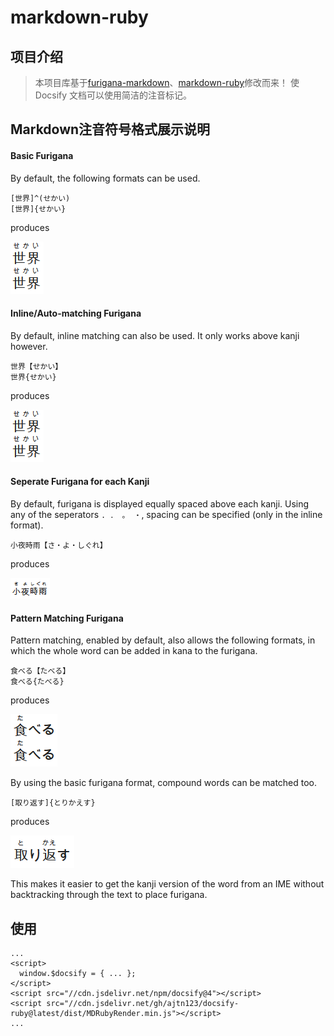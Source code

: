 # markdown-ruby

## 项目介绍
> 本项目库基于[furigana-markdown](https://github.com/amclees/furigana-markdown)、[markdown-ruby](https://github.com/jiangwu10057/markdown-ruby)修改而来！
使 Docsify 文档可以使用简洁的注音标记。

## Markdown注音符号格式展示说明

#### Basic Furigana
By default, the following formats can be used.
```
[世界]^(せかい)
[世界]{せかい}
```
produces

![sample_output](./images/sample_sekai.png)

#### Inline/Auto-matching Furigana
By default, inline matching can also be used. It only works above kanji however.
```
世界【せかい】
世界{せかい}
```
produces

![sample_output](./images/sample_sekai.png)

#### Seperate Furigana for each Kanji
By default, furigana is displayed equally spaced above each kanji. Using any of the seperators `. ． 。 ・`, spacing can be specified (only in the inline format).
```
小夜時雨【さ・よ・しぐれ】
```
produces

![sample_output](./images/sample_sayoshigure.png)

#### Pattern Matching Furigana
Pattern matching, enabled by default, also allows the following formats,
in which the whole word can be added in kana to the furigana.
```
食べる【たべる】
食べる{たべる}
```
produces

![sample_output](./images/sample_taberu.png)

By using the basic furigana format, compound words can be matched too.
```
[取り返す]{とりかえす}
```
produces

![sample_output](./images/sample_torikaesu.png)

This makes it easier to get the kanji version of the word from an IME without backtracking through the text to place furigana.

## 使用
```
...
<script>
  window.$docsify = { ... };
</script>
<script src="//cdn.jsdelivr.net/npm/docsify@4"></script>
<script src="//cdn.jsdelivr.net/gh/ajtn123/docsify-ruby@latest/dist/MDRubyRender.min.js"></script>
...
```
